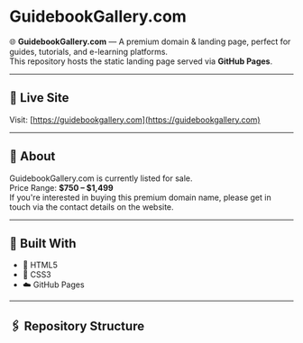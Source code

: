 # GuidebookGallery.com

🌐 **GuidebookGallery.com** — A premium domain & landing page, perfect for guides, tutorials, and e-learning platforms.  
This repository hosts the static landing page served via **GitHub Pages**.

---

## 🚀 Live Site
Visit: [https://guidebookgallery.com](https://guidebookgallery.com)

---

## 📄 About
GuidebookGallery.com is currently listed for sale.  
Price Range: **$750 – $1,499**  
If you're interested in buying this premium domain name, please get in touch via the contact details on the website.

---

## 🧰 Built With
- 📝 HTML5
- 🎨 CSS3
- ☁️ GitHub Pages

---

## 🖇️ Repository Structure
